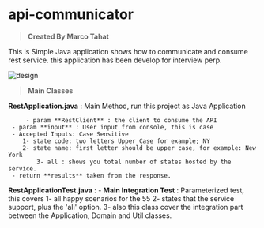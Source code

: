 # api-communicator

> **Created By Marco Tahat**

This is Simple Java application shows how to communicate and consume rest service.
this application has been develop for interview perp.

![design](https://user-images.githubusercontent.com/45109004/48676622-e783d600-eb2e-11e8-9222-0cb591d36529.png)

> **Main Classes**

**RestApplication.java** : Main Method, run this project as Java Application 

         - param **RestClient** : the client to consume the API
	 - param **input** : User input from console, this is case 
	 - Accepted Inputs: Case Sensitive
	  	1- state code: two letters Upper Case for example; NY
	  	2- state name: first letter should be upper case, for example: New York
	        3- all : shows you total number of states hosted by the service.
	 - return **results** taken from the response.

**RestApplicationTest.java** : 
	- **Main Integration Test** : Parameterized test, this covers 
	     1- all happy scenarios for the 55
	     2- states that the service support, plus the 'all' option.
	     3- also this class cover the integration part between the Application, Domain and Util classes.

